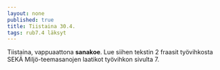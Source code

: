 ```yaml
---
layout: none
published: true
title: Tiistaina 30.4.
tags: rub7.4 läksyt
---
```

Tiistaina, vappuaattona **sanakoe**. Lue siihen tekstin 2 fraasit työvihkosta SEKÄ Miljö-teemasanojen laatikot työvihkon sivulta 7.